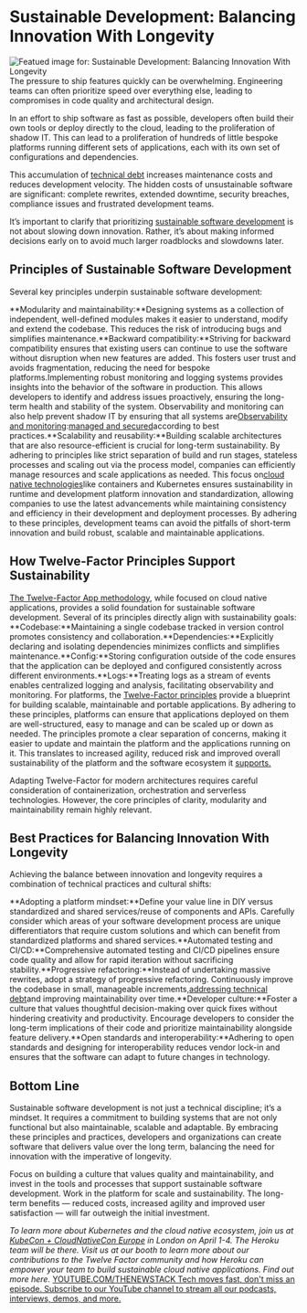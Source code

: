 # Sustainable Development: Balancing Innovation With Longevity
![Featued image for: Sustainable Development: Balancing Innovation With Longevity](https://cdn.thenewstack.io/media/2025/03/eb67fced-balancing2b-1024x576.jpg)
The pressure to ship features quickly can be overwhelming. Engineering teams can often prioritize speed over everything else, leading to compromises in code quality and architectural design.

In an effort to ship software as fast as possible, developers often build their own tools or deploy directly to the cloud, leading to the proliferation of shadow IT. This can lead to a proliferation of hundreds of little bespoke platforms running different sets of applications, each with its own set of configurations and dependencies.

This accumulation of [technical debt](https://thenewstack.io/how-frontend-devs-can-take-technical-debt-out-of-code/) increases maintenance costs and reduces development velocity. The hidden costs of unsustainable software are significant: complete rewrites, extended downtime, security breaches, compliance issues and frustrated development teams.

It’s important to clarify that prioritizing [sustainable software development](https://thenewstack.io/ebooks/cloud-infrastructure/developers-guide-to-cloud-infrastructure-efficiency-and-sustainability/) is not about slowing down innovation. Rather, it’s about making informed decisions early on to avoid much larger roadblocks and slowdowns later.

## Principles of Sustainable Software Development
Several key principles underpin sustainable software development:

**Modularity and maintainability:**Designing systems as a collection of independent, well-defined modules makes it easier to understand, modify and extend the codebase. This reduces the risk of introducing bugs and simplifies maintenance.**Backward compatibility:**Striving for backward compatibility ensures that existing users can continue to use the software without disruption when new features are added. This fosters user trust and avoids fragmentation, reducing the need for bespoke platforms.Implementing robust monitoring and logging systems provides insights into the behavior of the software in production. This allows developers to identify and address issues proactively, ensuring the long-term health and stability of the system. Observability and monitoring can also help prevent shadow IT by ensuring that all systems are[Observability and monitoring](https://thenewstack.io/monitoring-vs-observability-whats-the-difference/):[managed and secured](https://thenewstack.io/what-can-incident-teams-learn-from-crisis-management/)according to best practices.**Scalability and reusability:**Building scalable architectures that are also resource-efficient is crucial for long-term sustainability. By adhering to principles like strict separation of build and run stages, stateless processes and scaling out via the process model, companies can efficiently manage resources and scale applications as needed. This focus on[cloud native technologies](https://thenewstack.io/cloud-native/)like containers and Kubernetes ensures sustainability in runtime and development platform innovation and standardization, allowing companies to use the latest advancements while maintaining consistency and efficiency in their development and deployment processes.
By adhering to these principles, development teams can avoid the pitfalls of short-term innovation and build robust, scalable and maintainable applications.

## How Twelve-Factor Principles Support Sustainability
[The Twelve-Factor App methodology](https://12factor.net/), while focused on cloud native applications, provides a solid foundation for sustainable software development. Several of its principles directly align with sustainability goals:
**Codebase:**Maintaining a single codebase tracked in version control promotes consistency and collaboration.**Dependencies:**Explicitly declaring and isolating dependencies minimizes conflicts and simplifies maintenance.**Config:**Storing configuration outside of the code ensures that the application can be deployed and configured consistently across different environments.**Logs:**Treating logs as a stream of events enables centralized logging and analysis, facilitating observability and monitoring.
For platforms, the [Twelve-Factor principles](https://thenewstack.io/heroku-moved-twelve-factor-apps-to-open-source-whats-next/) provide a blueprint for building scalable, maintainable and portable applications. By adhering to these principles, platforms can ensure that applications deployed on them are well-structured, easy to manage and can be scaled up or down as needed. The principles promote a clear separation of concerns, making it easier to update and maintain the platform and the applications running on it. This translates to increased agility, reduced risk and improved overall sustainability of the platform and the software ecosystem it [supports.](https://thenewstack.io/open-source-drives-the-twelve-factor-modernization-project/)

Adapting Twelve-Factor for modern architectures requires careful consideration of containerization, orchestration and serverless technologies. However, the core principles of clarity, modularity and maintainability remain highly relevant.

## Best Practices for Balancing Innovation With Longevity
Achieving the balance between innovation and longevity requires a combination of technical practices and cultural shifts:

**Adopting a platform mindset:**Define your value line in DIY versus standardized and shared services/reuse of components and APIs. Carefully consider which areas of your software development process are unique differentiators that require custom solutions and which can benefit from standardized platforms and shared services.**Automated testing and CI/CD:**Comprehensive automated testing and CI/CD pipelines ensure code quality and allow for rapid iteration without sacrificing stability.**Progressive refactoring:**Instead of undertaking massive rewrites, adopt a strategy of progressive refactoring. Continuously improve the codebase in small, manageable increments,[addressing technical debt](https://thenewstack.io/how-to-persuade-your-organization-to-pay-down-technical-debt/)and improving maintainability over time.**Developer culture:**Foster a culture that values thoughtful decision-making over quick fixes without hindering creativity and productivity. Encourage developers to consider the long-term implications of their code and prioritize maintainability alongside feature delivery.**Open standards and interoperability:**Adhering to open standards and designing for interoperability reduces vendor lock-in and ensures that the software can adapt to future changes in technology.
## Bottom Line
Sustainable software development is not just a technical discipline; it’s a mindset. It requires a commitment to building systems that are not only functional but also maintainable, scalable and adaptable. By embracing these principles and practices, developers and organizations can create software that delivers value over the long term, balancing the need for innovation with the imperative of longevity.

Focus on building a culture that values quality and maintainability, and invest in the tools and processes that support sustainable software development. Work in the platform for scale and sustainability. The long-term benefits — reduced costs, increased agility and improved user satisfaction — will far outweigh the initial investment.

*To learn more about Kubernetes and the cloud native ecosystem, join us at *[KubeCon + CloudNativeCon Europe](https://events.linuxfoundation.org/kubecon-cloudnativecon-europe/)* in London on April 1-4. The Heroku team will be there. Visit us at our booth to learn more about our contributions to the Twelve Factor community and how Heroku can empower your team to build sustainable cloud native applications. Find out more here.*
[
YOUTUBE.COM/THENEWSTACK
Tech moves fast, don't miss an episode. Subscribe to our YouTube
channel to stream all our podcasts, interviews, demos, and more.
](https://youtube.com/thenewstack?sub_confirmation=1)